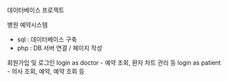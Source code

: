 데이터베이스 프로젝트

병원 예약시스템

- sql : 데이터베이스 구축
- php : DB 서버 연결 / 페이지 작성

회원가입 및 로그인
login as doctor - 예약 조회, 환자 차트 관리 등
login as patient - 의사 조회, 예약, 예약 조회 등

